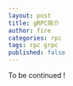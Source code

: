 ```yaml
---
layout: post
title: gRPC简介
author: fire
categories: rpc
tags: rpc grpc
published: false
---
```


To be continued !